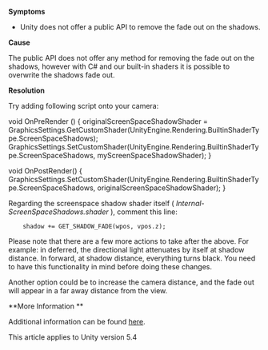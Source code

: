
        

**Symptoms** 

*   Unity does not offer a public API to remove the fade out on the shadows.

**Cause** 

The public API does not offer any method for removing the fade out on the shadows, however with C# and our built-in shaders it is possible to overwrite the shadows fade out.

**Resolution** 

Try adding following script onto your camera:

void OnPreRender ()
    {
        originalScreenSpaceShadowShader = GraphicsSettings.GetCustomShader(UnityEngine.Rendering.BuiltinShaderType.ScreenSpaceShadows);
        GraphicsSettings.SetCustomShader(UnityEngine.Rendering.BuiltinShaderType.ScreenSpaceShadows, myScreenSpaceShadowShader);
    }
    
void OnPostRender()
    {   
    GraphicsSettings.SetCustomShader(UnityEngine.Rendering.BuiltinShaderType.ScreenSpaceShadows, originalScreenSpaceShadowShader);
    }

Regarding the screenspace shadow shader itself ( *Internal-ScreenSpaceShadows.shader* ), comment this line:

        shadow += GET_SHADOW_FADE(wpos, vpos.z);

Please note that there are a few more actions to take after the above. For example: in deferred, the directional light attenuates by itself at shadow distance. In forward, at shadow distance, everything turns black. You need to have this functionality in mind before doing these changes.

Another option could be to increase the camera distance, and the fade out will appear in a far away distance from the view.

**More Information ** 

Additional information can be found [here](http://forum.unity3d.com/threads/shadow-fadeoff-approaching-far-clip-plane.356893/#post-2459135). 

This article applies to Unity version 5.4

      
